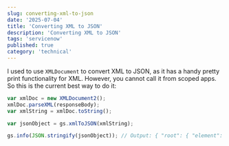 ```yaml
---
slug: converting-xml-to-json
date: '2025-07-04'
title: 'Converting XML to JSON'
description: 'Converting XML to JSON'
tags: 'servicenow'
published: true
category: 'technical'
---
```


I used to use `XMLDocument` to convert XML to JSON, as it has a handy pretty print functionality for XML. However, you cannot call it from scoped apps. So this is the current best way to do it:

```javascript
var xmlDoc = new XMLDocument2();
xmlDoc.parseXML(responseBody);
var xmlString = xmlDoc.toString();

var jsonObject = gs.xmlToJSON(xmlString);

gs.info(JSON.stringify(jsonObject)); // Output: { "root": { "element": { "subelement": "value" } } }
```
